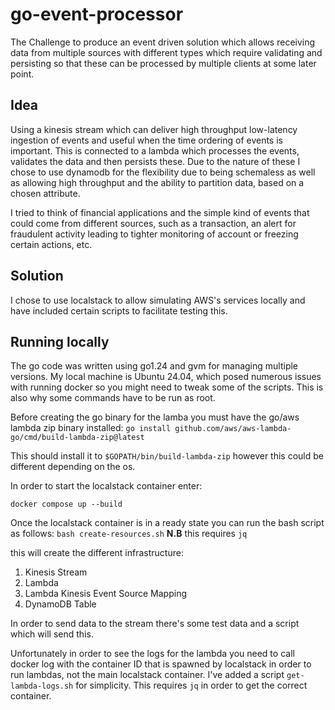 # go-event-processor

The Challenge to produce an event driven solution which allows receiving data from multiple sources with different types which require validating and persisting so that these can be processed by multiple clients at some later point.

## Idea

Using a kinesis stream which can deliver high throughput low-latency ingestion of events and useful when the time ordering of events is important. This is connected to a lambda which processes the events, validates the data and then persists these. Due to the nature of these I chose to use dynamodb for the flexibility due to being schemaless as well as allowing high throughput and the ability to partition data, based on a chosen attribute.

I tried to think of financial applications and the simple kind of events that could come from different sources, such as a transaction, an alert for fraudulent activity leading to tighter monitoring of account or freezing certain actions, etc.

## Solution

I chose to use localstack to allow simulating AWS's services locally and have included certain scripts to facilitate testing this.

## Running locally

The go code was written using go1.24 and gvm for managing multiple versions. My local machine is Ubuntu 24.04, which posed numerous issues with running docker so you might need to tweak some of the scripts. This is also why some commands have to be run as root.

Before creating the go binary for the lamba you must have the go/aws lambda zip binary installed:
```go install github.com/aws/aws-lambda-go/cmd/build-lambda-zip@latest```

This should install it to `$GOPATH/bin/build-lambda-zip` however this could be different depending on the os.

In order to start the localstack container enter:

```docker compose up --build```

Once the localstack container is in a ready state you can run the bash script as follows:
```bash create-resources.sh```
__N.B__ this requires `jq`

this will create the different infrastructure:
1. Kinesis Stream
2. Lambda
3. Lambda Kinesis Event Source Mapping
4. DynamoDB Table

In order to send data to the stream there's some test data and a script which will send this.

Unfortunately in order to see the logs for the lambda you need to call docker log with the container ID that is spawned by localstack in order to run lambdas, not the main localstack container. I've added a script `get-lambda-logs.sh` for simplicity. This requires `jq` in order to get the correct container.


